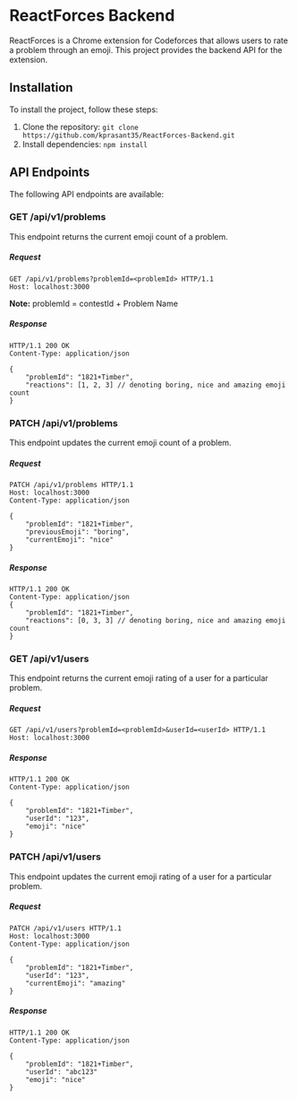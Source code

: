 # ReactForces Backend

ReactForces is a Chrome extension for Codeforces that allows users to rate a problem through an emoji. This project provides the backend API for the extension.

## Installation

To install the project, follow these steps:

1. Clone the repository: `git clone https://github.com/kprasant35/ReactForces-Backend.git`
2. Install dependencies: `npm install`

## API Endpoints

The following API endpoints are available:

### GET /api/v1/problems

This endpoint returns the current emoji count of a problem.

##### Request

```
GET /api/v1/problems?problemId=<problemId> HTTP/1.1
Host: localhost:3000
```

**Note:** problemId = contestId + Problem Name

##### Response

```
HTTP/1.1 200 OK
Content-Type: application/json

{
    "problemId": "1821+Timber",
    "reactions": [1, 2, 3] // denoting boring, nice and amazing emoji count
}
```

### PATCH /api/v1/problems

This endpoint updates the current emoji count of a problem.

##### Request

```
PATCH /api/v1/problems HTTP/1.1
Host: localhost:3000
Content-Type: application/json

{
    "problemId": "1821+Timber",
    "previousEmoji": "boring",
    "currentEmoji": "nice"
}
```

##### Response

```
HTTP/1.1 200 OK
Content-Type: application/json
{
    "problemId": "1821+Timber",
    "reactions": [0, 3, 3] // denoting boring, nice and amazing emoji count
}
```

### GET /api/v1/users

This endpoint returns the current emoji rating of a user for a particular problem.

##### Request

```
GET /api/v1/users?problemId=<problemId>&userId=<userId> HTTP/1.1
Host: localhost:3000
```

##### Response

```
HTTP/1.1 200 OK
Content-Type: application/json

{
    "problemId": "1821+Timber",
    "userId": "123",
    "emoji": "nice"
}
```

### PATCH /api/v1/users

This endpoint updates the current emoji rating of a user for a particular problem.

##### Request

```
PATCH /api/v1/users HTTP/1.1
Host: localhost:3000
Content-Type: application/json

{
    "problemId": "1821+Timber",
    "userId": "123",
    "currentEmoji": "amazing"
}
```

##### Response

```
HTTP/1.1 200 OK
Content-Type: application/json

{
    "problemId": "1821+Timber",
    "userId": "abc123"
    "emoji": "nice"
}
```

